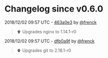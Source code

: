 # Changelog since v0.6.0

2018/12/02 09:57 UTC - [463a0e3](https://github.com/hassio-addons/addon-tasmoadmin/commit/463a0e3e208efb452a22f17cbc69f1f99c2434a7) by [@frenck](https://github.com/frenck)
> :arrow_up: Upgrades nginx to 1.14.1-r0 

2018/12/02 09:57 UTC - [dfb0a9f](https://github.com/hassio-addons/addon-tasmoadmin/commit/dfb0a9fdf0eda17db97a6db903cd6d2071edb719) by [@frenck](https://github.com/frenck)
> :arrow_up: Upgrades git to 2.18.1-r0 

